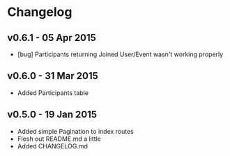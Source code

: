 # Changelog

## v0.6.1 - 05 Apr 2015

- [bug] Participants returning Joined User/Event wasn't working properly

## v0.6.0 - 31 Mar 2015

- Added Participants table

## v0.5.0 - 19 Jan 2015

- Added simple Pagination to index routes
- Flesh out README.md a little
- Added CHANGELOG.md
